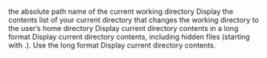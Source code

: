 the absolute path name of the current working directory
Display the contents list of your current directory
 that changes the working directory to the user’s home directory
Display current directory contents in a long format
Display current directory contents, including hidden files (starting with .). Use the long format
Display current directory contents.
